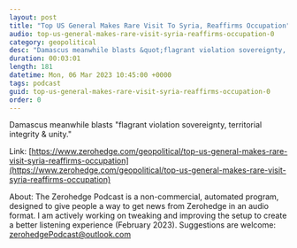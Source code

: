 ```yaml
---
layout: post
title: "Top US General Makes Rare Visit To Syria, Reaffirms Occupation"
audio: top-us-general-makes-rare-visit-syria-reaffirms-occupation-0
category: geopolitical
desc: "Damascus meanwhile blasts &quot;flagrant violation sovereignty, territorial integrity &amp; unity.&quot;"
duration: 00:03:01
length: 181
datetime: Mon, 06 Mar 2023 10:45:00 +0000
tags: podcast
guid: top-us-general-makes-rare-visit-syria-reaffirms-occupation-0
order: 0
---
```

Damascus meanwhile blasts &quot;flagrant violation sovereignty, territorial integrity &amp; unity.&quot;

Link: [https://www.zerohedge.com/geopolitical/top-us-general-makes-rare-visit-syria-reaffirms-occupation](https://www.zerohedge.com/geopolitical/top-us-general-makes-rare-visit-syria-reaffirms-occupation)

About: The Zerohedge Podcast is a non-commercial, automated program, designed to give people a way to get news from Zerohedge in an audio format.  I am actively working on tweaking and improving the setup to create a better listening experience (February 2023).  Suggestions are welcome: [zerohedgePodcast@outlook.com](mailto:zerohedgePodcast@outlook.com)